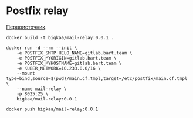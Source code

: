 # Postfix relay

[Первоисточник](https://www.iops.tech/blog/postfix-in-alpine-docker-container/).

```shell
docker build -t bigkaa/mail-relay:0.0.1 .
```

```shell
docker run -d --rm --init \
    -e POSTFIX_SMTP_HELO_NAME=gitlab.bart.team \
    -e POSTFIX_MYORIGIN=gitlab.bart.team \
    -e POSTFIX_MYHOSTNAME=gitlab.bart.team \
    -e KUBER_NETWORK=10.233.0.0/16 \
    --mount type=bind,source=$(pwd)/main.cf.tmpl,target=/etc/postfix/main.cf.tmpl \
    --name mail-relay \
    -p 8025:25 \
    bigkaa/mail-relay:0.0.1
```

```shell
docker push bigkaa/mail-relay:0.0.1
```